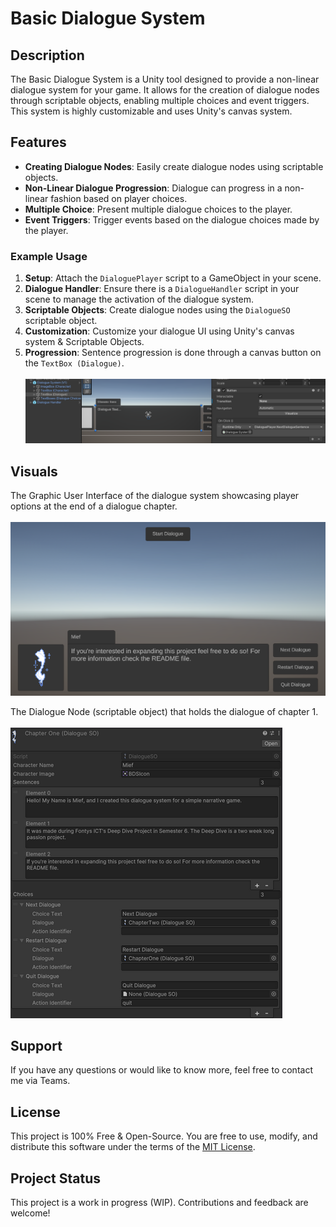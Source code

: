 # Basic Dialogue System

## Description
The Basic Dialogue System is a Unity tool designed to provide a non-linear dialogue system for your game. It allows for the creation of dialogue nodes through scriptable objects, enabling multiple choices and event triggers. This system is highly customizable and uses Unity's canvas system.

## Features

- **Creating Dialogue Nodes**: Easily create dialogue nodes using scriptable objects.
- **Non-Linear Dialogue Progression**: Dialogue can progress in a non-linear fashion based on player choices.
- **Multiple Choice**: Present multiple dialogue choices to the player.
- **Event Triggers**: Trigger events based on the dialogue choices made by the player.



### Example Usage

1. **Setup**: Attach the `DialoguePlayer` script to a GameObject in your scene.
2. **Dialogue Handler**: Ensure there is a `DialogueHandler` script in your scene to manage the activation of the dialogue system.
3. **Scriptable Objects**: Create dialogue nodes using the `DialogueSO` scriptable object.
4. **Customization**: Customize your dialogue UI using Unity's canvas system & Scriptable Objects.
5. **Progression**: Sentence progression is done through a canvas button on the `TextBox (Dialogue)`.
<br><br>
![Alt text](afbeelding.png)

## Visuals

The Graphic User Interface of the dialogue system showcasing player options at the end of a dialogue chapter.
<br><br>
![picture showcasing an user interface of the dialogue system](afbeelding-5.png)

The Dialogue Node (scriptable object) that holds the dialogue of chapter 1.
<br><br>
![picture showcasing the scriptable object used to create dialogue chapters for the dialogue system.](afbeelding-6.png)


## Support
If you have any questions or would like to know more, feel free to contact me via Teams.

## License
This project is 100% Free & Open-Source. You are free to use, modify, and distribute this software under the terms of the [MIT License](https://opensource.org/licenses/MIT). 

## Project Status
This project is a work in progress (WIP). Contributions and feedback are welcome!
